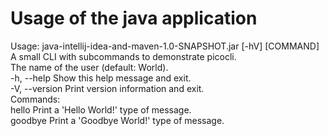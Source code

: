 # Usage of the java application

Usage: java-intellij-idea-and-maven-1.0-SNAPSHOT.jar [-hV] <name> [COMMAND]\
A small CLI with subcommands to demonstrate picocli.\
      <name>      The name of the user (default: World).\
  -h, --help      Show this help message and exit.\
  -V, --version   Print version information and exit.\
Commands:\
  hello    Print a 'Hello World!' type of message.\
  goodbye  Print a 'Goodbye World!' type of message.
